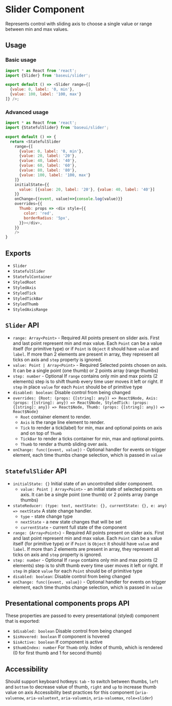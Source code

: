 # Slider Component

Represents control with sliding axis to choose a single value or range between min and max values.

## Usage

### Basic usage

```javascript
import * as React from 'react';
import {Slider} from 'baseui/slider';

export default () => <Slider range={[
  {value: 0, label: '0, min'},
  {value: 100, label: '100, max'}
]} />;
```

### Advanced usage

```javascript
import * as React from 'react';
import {StatefulSlider} from 'baseui/slider';

export default () => {
  return <StatefulSlider
    range={[
      {value: 0, label: '0, min'},
      {value: 20, label: '20'},
      {value: 40, label: '40'},
      {value: 60, label: '60'},
      {value: 80, label: '80'},
      {value: 100, label: '100, max'}
    ]}
    initialState={{
      value: [{value: 20, label: '20'}, {value: 40, label: '40'}]
    }}
    onChange={(event, value)=>{console.log(value)}}
    overrides={{
      Thumb: props => <div style={{
        color: 'red',
        borderRadius: '5px',
      }}></div>,
    }}
    />
}
```

## Exports

* `Slider`
* `StatefulSlider`
* `StatefulContainer`
* `StyledRoot`
* `StyledAxis`
* `StyledTick`
* `StyledTickBar`
* `StyledThumb`
* `StyledAxisRange`

## `Slider` API

* `range: Array<Point>` - Required
  All points present on slider axis. First and last point represent min and max value. Each `Point` can be a value itself (for primitive type) or if `Point` is `Object` it should have `value` and `label`. If more than 2 elements are present in array, they represent all ticks on axis and `step` property is ignored.
* `value: Point | Array<Point>` - Required
  Selected points chosen on axis. It can be a single point (one thumb) or 2 points array (range thumbs)
* `step: number` - Optional
  If `range` contains only min and max points (2 elements) step is to shift thumb every time user moves it left or right. If `step` in place `value` for each `Point` should be of primitive type
* `disabled: boolean`:
  Disable control from being changed
* `overrides: {Root: (props: {[string]: any}) => React$Node, Axis: (props: {[string]: any}) => React$Node, StyledTick: (props: {[string]: any}) => React$Node, Thumb: (props: {[string]: any}) => React$Node}`
  * `Root` container element to render.
  * `Axis` is the range line element to render.
  * `Tick` to render a tick(label) for min, max and optional points on axis and on top of `Thumb`
  * `TickBar` to render a ticks container for min, max and optional points.
  * `Thumb` to render a thumb sliding over axis.
* `onChange: func({event, value})` - Optional
  handler for events on trigger element, each time thumbs change selection, which is passed in `value`

## `StatefulSlider` API

* `initialState: {}`
  Initial state of an uncontrolled slider component.
  * `value: Point | Array<Point>` - an initial state of selected points on axis. It can be a single point (one thumb) or 2 points array (range thumbs)
* `stateReducer: (type: text, nextState: {}, currentState: {}, e: any) => nextState`
  A state change handler.
  * `type` - state change type
  * `nextState` - a new state changes that will be set
  * `currentState` - current full state of the component
* `range: {Array<Point>}` - Required
  All points present on slider axis. First and last point represent min and max value. Each `Point` can be a value itself (for primitive type) or if `Point` is `Object` it should have `value` and `label`. If more than 2 elements are present in array, they represent all ticks on axis and `step` property is ignored.
* `step: number` - Optional
  If `range` contains only min and max points (2 elements) step is to shift thumb every time user moves it left or right. If `step` in place `value` for each `Point` should be of primitive type
* `disabled: boolean`:
  Disable control from being changed
* `onChange: func({event, value})` - Optional
  handler for events on trigger element, each time thumbs change selection, which is passed in `value`

## Presentational components props API

These properties are passed to every presentational (styled) component that is exported:

* `$disabled: boolean`
  Disable control from being changed
* `$isHovered: boolean`
  If component is hovered
* `$isActive: boolean`
  If component is active
* `$thumbIndex: number`
  For `Thumb` only. Index of thumb, which is rendered (0 for first thumb and 1 for second thumb)

## Accessibility

Should support keyboard hotkeys: `tab` - to switch between thumbs, `left` and `bottom` to decrease value of thumb, `right` and `up` to increase thumb value on axis
Accessibility best practices for this component (`aria-valuenow`, `aria-valuetext`, `aria-valuemin`, `aria-valuemax`, `role=slider`)
